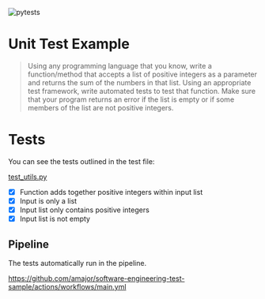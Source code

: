 ![pytests](https://github.com/amajor/software-engineering-test-sample/actions/workflows/main.yml/badge.svg)

# Unit Test Example

> Using any programming language that you know, write a function/method that accepts a list of positive integers as a parameter and returns the sum of the numbers in that list. Using an appropriate test framework, write automated tests to test that function. Make sure that your program returns an error if the list is empty or if some members of the list are not positive integers.

# Tests

You can see the tests outlined in the test file:

[test_utils.py](./tests/test_utils.py)

- [x] Function adds together positive integers within input list
- [x] Input is only a list
- [x] Input list only contains positive integers
- [x] Input list is not empty

## Pipeline

The tests automatically run in the pipeline.

https://github.com/amajor/software-engineering-test-sample/actions/workflows/main.yml